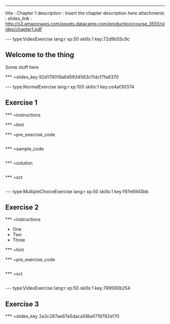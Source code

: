 ---
title       : Chapter 1
description : Insert the chapter description here
attachments :
  slides_link : http://s3.amazonaws.com/assets.datacamp.com/production/course_3555/slides/chapter1.pdf



--- type:VideoExercise lang:r xp:50 skills:1 key:72d9b55c9c
## Welcome to the thing

Some stuff here

*** =slides_key
92d179019a6d5934563c11dcf7fa6370

--- type:NormalExercise lang:r xp:100 skills:1 key:ce4af30374
## Exercise 1

*** =instructions

*** =hint

*** =pre_exercise_code
```{r}

```

*** =sample_code
```{r}

```

*** =solution
```{r}

```

*** =sct
```{r}

```

--- type:MultipleChoiceExercise lang:r xp:50 skills:1 key:f97e6945bb
## Exercise 2


*** =instructions
- One
- Two
- Three

*** =hint

*** =pre_exercise_code
```{r}

```

*** =sct
```{r}

```

--- type:VideoExercise lang:r xp:50 skills:1 key:789590b254
## Exercise 3

*** =slides_key
2a3c287ae67a5daca58bef719782ef70
